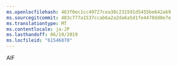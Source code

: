 ```yaml
---
ms.openlocfilehash: 463f0ec1cc49727cea30c231591d5455be642ab9
ms.sourcegitcommit: 483c777a1537ccab6a2a2da6a5d1fe4470dd0e7e
ms.translationtype: MT
ms.contentlocale: ja-JP
ms.lasthandoff: 06/19/2019
ms.locfileid: "61546870"
---
```

AIF